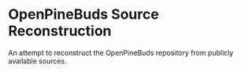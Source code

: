 # OpenPineBuds Source Reconstruction

An attempt to reconstruct the OpenPineBuds repository from publicly 
available sources.

